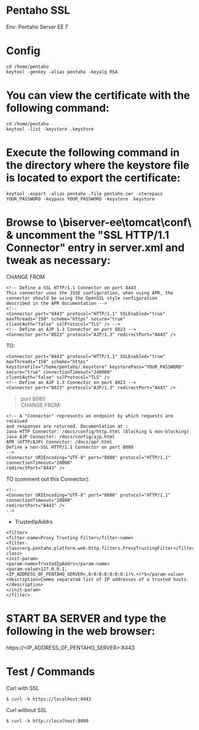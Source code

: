 # Pentaho SSL

Env: Pentaho Server EE 7<BR>

# Config

```
cd /home/pentaho
keytool -genkey -alias pentaho -keyalg RSA
```

# You can view the certificate with the following command:
```
cd /home/pentaho
keytool -list -keystore .keystore
```

# Execute the following command in the directory where the keystore file is located to export the certificate:
```
keytool -export -alias pentaho -file pentaho.cer -storepass YOUR_PASSWORD -keypass YOUR_PASSWORD -keystore .keystore
```

# Browse to \biserver-ee\tomcat\conf\ & uncomment the "SSL HTTP/1.1 Connector" entry in server.xml and tweak as necessary:

CHANGE FROM<BR>

```
<!-- Define a SSL HTTP/1.1 Connector on port 8443
This connector uses the JSSE configuration, when using APR, the
connector should be using the OpenSSL style configuration
described in the APR documentation -->
<!--
<Connector port="8443" protocol="HTTP/1.1" SSLEnabled="true"
maxThreads="150" scheme="https" secure="true"
clientAuth="false" sslProtocol="TLS" /> -->
<!-- Define an AJP 1.3 Connector on port 8023 -->
<Connector port="8023" protocol="AJP/1.3" redirectPort="8443" />
```
TO: <BR>

```
<Connector port="8443" protocol="HTTP/1.1" SSLEnabled="true"
maxThreads="150" scheme="https" 
keystoreFile="/home/pentaho/.keystore" keystorePass="YOUR_PASSWORD" 
secure="true" connectionTimeout="240000" 
clientAuth="false" sslProtocol="TLS" />
<!-- Define an AJP 1.3 Connector on port 8023 -->
<Connector port="8023" protocol="AJP/1.3" redirectPort="8443" />
```

> port 8080 <BR>
CHANGE FROM: <BR> 

```
<!-- A "Connector" represents an endpoint by which requests are received
and responses are returned. Documentation at :
Java HTTP Connector: /docs/config/http.html (blocking & non-blocking)
Java AJP Connector: /docs/config/ajp.html
APR (HTTP/AJP) Connector: /docs/apr.html
Define a non-SSL HTTP/1.1 Connector on port 8080
-->
<Connector URIEncoding="UTF-8" port="8080" protocol="HTTP/1.1"
connectionTimeout="20000"
redirectPort="8443" />
```

TO (comment out this Connector): <BR>

```
<!--
<Connector URIEncoding="UTF-8" port="8080" protocol="HTTP/1.1"
connectionTimeout="20000"
redirectPort="8443" />
-->
```

- TrustedIpAddrs <BR>

```
<filter>
<filter-name>Proxy Trusting Filter</filter-name>
<filter-class>org.pentaho.platform.web.http.filters.ProxyTrustingFilter</filter-class>
<init-param>
<param-name>TrustedIpAddrs</param-name>
<param-value>127.0.0.1,<IP_ADDRESS_OF_PENTAHO_SERVER>,0:0:0:0:0:0:0:1(%.+)*$</param-value>
<description>Comma separated list of IP addresses of a trusted hosts.</description>
</init-param>
</filter>
```

# START BA SERVER and type the following in the web browser:
https://<IP_ADDRESS_OF_PENTAHO_SERVER>:8443


# Test / Commands 

Curl with SSL <BR>
```
$ curl -k https://localhost:8443
```
Curl without SSL <BR>
```
$ curl -k http://localhost:8080
```
